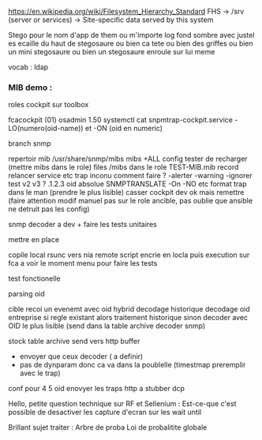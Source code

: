 https://en.wikipedia.org/wiki/Filesystem_Hierarchy_Standard
FHS -> /srv (server or services) ->  Site-specific data served by this system

Stego pour le nom d'app de them ou m'importe
log fond sombre avec justel es ecaille du haut de stegosaure ou bien ca tete ou bien des griffes ou bien un mini stegosaure ou bien un stegosaure enroule sur lui meme

vocab : 
ldap


### MIB demo :

roles cockpit sur toolbox

fcacockpit (01)
osadmin 1.50
systemctl cat snpmtrap-cockpit.service
-LO(numero(oid-name)) et -ON (oid en numeric)

branch snmp

repertoir mib
/usr/share/snmp/mibs
mibs +ALL config
tester de recharger (mettre mibs dans le role)
files /mibs dans le role
TEST-MIB.mib record
relancer service etc
trap inconu comment faire ? -alerter -warning -ignorer
test v2 v3 ?
.1.2.3 oid absolue
SNMPTRANSLATE -On -NO etc
format trap dans le man (prendre le plus lisible)
casser cockpit dev ok mais remettre (faire attention modif manuel pas sur le role ancible, pas oublie que ansible ne detruit pas les config)


snmp decoder a dev + faire les tests unitaires

mettre en place 

copile local rsunc vers nia
remote script encrie en locla puis execution sur fca
a voir le moment menu pour faire les tests

test fonctionelle

parsing oid

cible
recoi un evenemt avec oid hybrid
decodage historique
decodage oid entreprise
si regle existant alors traitement historique
sinon decoder avec OID le plus lisible (send dans la table archive decoder snmp)

stock table archive send vers http buffer
- envoyer que ceux decoder ( a definir)
- pas de dynparam donc ca va dans la poublelle (timestmap preremplir avec le trap)

conf pour 4 5 oid enovyer les traps http a stubber dcp


Hello, petite question technique sur RF et Sellenium :
Est-ce-que c'est possible de desactiver les capture d'ecran sur les wait until 



Brillant sujet traiter :
Arbre de proba
Loi de probalitite globale